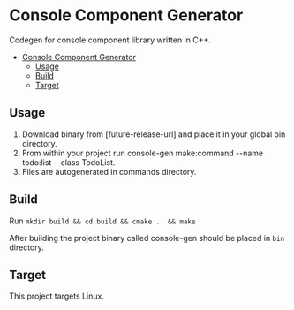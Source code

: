 
# Console Component Generator

Codegen for console component library written in C++.

- [Console Component Generator](#Console-Component-Generator)
    - [Usage](#Usage)
    - [Build](#Build)
    - [Target](#Target)

## Usage

1. Download binary from [future-release-url] and place it in your global bin directory.
2. From within your project run console-gen make:command --name todo:list --class TodoList.
3. Files are autogenerated in commands directory.

## Build

Run `mkdir build && cd build && cmake .. && make`

After building the project binary called console-gen should be placed in `bin` directory.

## Target

This project targets Linux.
